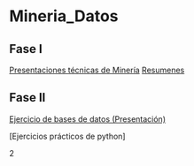 # Mineria_Datos

## Fase I

[Presentaciones técnicas de Minería](https://github.com/JavIer-SS/Mineria-de-Datos-002/files/5270053/Presentacion_Outliers_002.pdf)
[Resumenes](https://github.com/JavierHdzzz/Mineria_Datos/releases/download/resumen_mdatos/RESUMENES_Mineria.de.Datos.pdf)

## Fase II

[Ejercicio de bases de datos (Presentación)](https://github.com/JavierHdzzz/Mineria_Datos/blob/master/Ejercicio%20pr%C3%A1ctico%20de%20Bases%20de%20Datos.pdf)

[Ejercicios prácticos de python]

2
